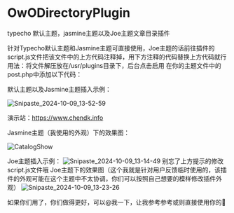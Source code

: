 # OwODirectoryPlugin
typecho 默认主题，jasmine主题以及Joe主题文章目录插件

针对Typecho默认主题和Jasmine主题可直接使用，Joe主题的话前往插件的script.js文件把该文件中的上方代码注释掉，用下方注释的代码替换上方代码就行
用法：将文件解压放在/usr/plugins目录下，后台点击启用
在你的主题文件中的post.php中添加以下代码：
<!-- 目录按钮和容器 -->
<div class="directory-container">
    <div class="directory-toggle">
        <span class="iconify" id="toggle-icon" data-icon="icon-park-outline:expand-right" data-inline="false"></span>
    </div>
    <div class="article-directory">
        <!-- 目录将由 JavaScript 动态生成 -->
    </div>
</div>
默认主题以及Jasmine主题插入示例：

![Snipaste_2024-10-09_13-52-59](https://github.com/user-attachments/assets/319bf05d-24fd-4bed-b0fd-47d67abf6fa4)



演示站：https://www.chendk.info

Jasmine主题（我使用的外观）下的效果图：

![CatalogShow](https://github.com/user-attachments/assets/63b19ae4-ae2b-42fe-b903-82f67b8ca96e)

Joe主题插入示例：
![Snipaste_2024-10-09_13-14-49](https://github.com/user-attachments/assets/990d6872-b80a-490f-b7ca-067828208ddb)
别忘了上方提示的修改script.js文件哦
Joe主题下的效果图（这个我就是针对用户反馈临时使用的，该插件的外观可能在这个主题中不太协调，你们可以按照自己想要的模样修改插件外观）
![Snipaste_2024-10-09_13-23-26](https://github.com/user-attachments/assets/bef9fdf4-3d8c-410a-b635-463660ce976a)

如果你们用了，你们做得更好，可以@我一下，让我参考参考或则直接使用你的🤭

